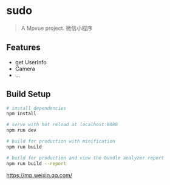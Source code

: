 # sudo

> A Mpvue project. 微信小程序

## Features
- get UserInfo
- Camera
- ...

## Build Setup

``` bash
# install dependencies
npm install

# serve with hot reload at localhost:8080
npm run dev

# build for production with minification
npm run build

# build for production and view the bundle analyzer report
npm run build --report
```
https://mp.weixin.qq.com/
